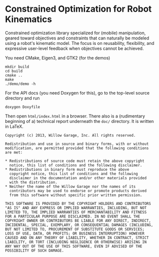 # Constrained Optimization for Robot Kinematics

Constrained optimization library specialized for (mobile)
manipulation, geared toward objectives and constraints that can
naturally be modeled using a robot's kinematic model. The focus is on
reusability, flexibility, and expressive user-level feedback when
objectives cannot be achieved.

You need CMake, Eigen3, and GTK2 (for the demos)

    mkdir build
    cd build
    cmake ..
    make
    ./demo/demo -h

For the API docs (you need Doxygen for this), go to the top-level source directory and run

    doxygen Doxyfile

Then open `html/index.html` in a browser.  There also is a
(rudimentary beginning of a) technical report underneath the `doc/`
directory.  It is written in LaTeX.


```
Copyright (c) 2013, Willow Garage, Inc. All rights reserved.

Redistribution and use in source and binary forms, with or without
modification, are permitted provided that the following conditions
are met:

* Redistributions of source code must retain the above copyright
  notice, this list of conditions and the following disclaimer.
* Redistributions in binary form must reproduce the above
  copyright notice, this list of conditions and the following
  disclaimer in the documentation and/or other materials provided
  with the distribution.
* Neither the name of the Willow Garage nor the names of its
  contributors may be used to endorse or promote products derived
  from this software without specific prior written permission.

THIS SOFTWARE IS PROVIDED BY THE COPYRIGHT HOLDERS AND CONTRIBUTORS
"AS IS" AND ANY EXPRESS OR IMPLIED WARRANTIES, INCLUDING, BUT NOT
LIMITED TO, THE IMPLIED WARRANTIES OF MERCHANTABILITY AND FITNESS
FOR A PARTICULAR PURPOSE ARE DISCLAIMED. IN NO EVENT SHALL THE
COPYRIGHT OWNER OR CONTRIBUTORS BE LIABLE FOR ANY DIRECT, INDIRECT,
INCIDENTAL, SPECIAL, EXEMPLARY, OR CONSEQUENTIAL DAMAGES (INCLUDING,
BUT NOT LIMITED TO, PROCUREMENT OF SUBSTITUTE GOODS OR SERVICES;
LOSS OF USE, DATA, OR PROFITS; OR BUSINESS INTERRUPTION) HOWEVER
CAUSED AND ON ANY THEORY OF LIABILITY, WHETHER IN CONTRACT, STRICT
LIABILITY, OR TORT (INCLUDING NEGLIGENCE OR OTHERWISE) ARISING IN
ANY WAY OUT OF THE USE OF THIS SOFTWARE, EVEN IF ADVISED OF THE
POSSIBILITY OF SUCH DAMAGE.
```
